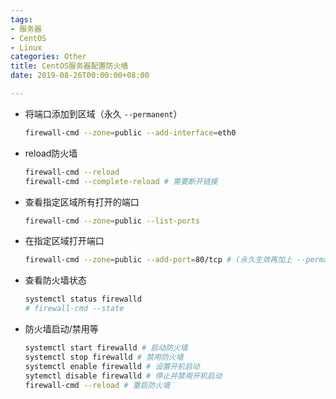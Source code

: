 ```yaml
---
tags:
- 服务器
- CentOS
- Linux
categories: Other
title: CentOS服务器配置防火墙
date: 2019-08-26T00:00:00+08:00

---
```

- 将端口添加到区域（永久 `--permanent`）
    ```bash
    firewall-cmd --zone=public --add-interface=eth0
    ```

- reload防火墙
    ```bash
    firewall-cmd --reload
    firewall-cmd --complete-reload # 需要断开链接
    ```
    
- 查看指定区域所有打开的端口
    ```bash
    firewall-cmd --zone=public --list-ports
    ```
    
- 在指定区域打开端口
    ```bash
    firewall-cmd --zone=public --add-port=80/tcp # (永久生效再加上 --permanent, udp设置同理)
    ```
    
- 查看防火墙状态
    ```bash
    systemctl status firewalld
    # firewall-cmd --state
    ```
    
- 防火墙启动/禁用等
    ```bash
    systemctl start firewalld # 启动防火墙
    systemctl stop firewalld # 禁用防火墙
    systemctl enable firewalld # 设置开机启动
    sytemctl disable firewalld # 停止并禁用开机启动
    firewall-cmd --reload # 重启防火墙
    ```